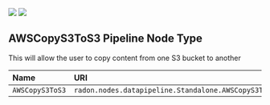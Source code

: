 ![](https://img.shields.io/badge/Status:-RELEASED-green)
![](https://img.shields.io/badge/%20-DEPLOYABLE-blueviolet)

## AWSCopyS3ToS3 Pipeline Node Type

This will allow the user to copy content from one S3 bucket to another

| Name | URI | Version | Derived From |
|:---- |:--- |:------- |:------------ |
| `AWSCopyS3ToS3` | `radon.nodes.datapipeline.Standalone.AWSCopyS3ToS3` |  | `radon.nodes.datapipeline.Standalone` |


